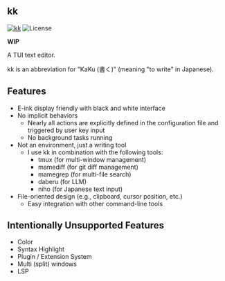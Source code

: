 kk
--

[![kk](https://img.shields.io/crates/v/kk.svg)](https://crates.io/crates/kk)
![License](https://img.shields.io/crates/l/kk)

**WIP** 

A TUI text editor.

kk is an abbreviation for "KaKu (書く)" (meaning "to write" in Japanese).

Features
--------

- E-ink display friendly with black and white interface
- No implicit behaviors
  - Nearly all actions are explicitly defined in the configuration file and triggered by user key input
  - No background tasks running
- Not an environment, just a writing tool
  - I use kk in combination with the following tools:
    - tmux (for multi-window management)
    - mamediff (for git diff management)
    - mamegrep (for multi-file search)
    - daberu (for LLM)
    - niho (for Japanese text input)
- File-oriented design (e.g., clipboard, cursor position, etc.)
  - Easy integration with other command-line tools

Intentionally Unsupported Features
---------------------------------

- Color
- Syntax Highlight
- Plugin / Extension System
- Multi (split) windows
- LSP

